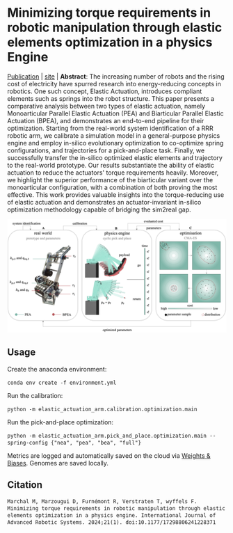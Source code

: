 # Minimizing torque requirements in robotic manipulation through elastic elements optimization in a physics Engine

[Publication](https://journals.sagepub.com/doi/full/10.1177/17298806241228371) | [site](https://sites.google.com/view/elastic-actuation/main) | **Abstract**:  The increasing number of robots and the rising cost of electricity have spurred research into energy-reducing concepts in robotics. One such concept, Elastic Actuation, introduces compliant elements such as springs into the robot structure. This paper presents a comparative analysis between two types of elastic actuation, namely Monoarticular Parallel Elastic Actuation (PEA) and Biarticular Parallel Elastic Actuation (BPEA), and demonstrates an end-to-end pipeline for their optimization. Starting from the real-world system identification of a RRR robotic arm, we calibrate a simulation model in a general-purpose physics engine and employ in-silico evolutionary optimization to co-optimize spring configurations, and trajectories for a pick-and-place task. Finally, we successfully transfer the in-silico optimized elastic elements and trajectory to the real-world prototype. Our results substantiate the ability of elastic actuation to reduce the actuators' torque requirements heavily. Moreover, we highlight the superior performance of the biarticular variant over the monoarticular configuration, with a combination of both proving the most effective. This work provides valuable insights into the torque-reducing use of elastic actuation and demonstrates an actuator-invariant in-silico optimization methodology capable of bridging the sim2real gap.

![overview figure](https://raw.githubusercontent.com/Co-Evolve/elastic-actuation-arm/main/assets/overview.png?token=GHSAT0AAAAAAB5IJXFCEFCDQ6T5KAL7UBCIY77EPTA)


## Usage

Create the anaconda environment:

```shell
conda env create -f environment.yml
```

Run the calibration:

```shell
python -m elastic_actuation_arm.calibration.optimization.main 
```

Run the pick-and-place optimization:

```shell
python -m elastic_actuation_arm.pick_and_place.optimization.main --spring-config {"nea", "pea", "bea", "full"}
```

Metrics are logged and automatically saved on the cloud via [Weights & Biases](https://wandb.ai/site). Genomes are saved locally.

## Citation

```
Marchal M, Marzougui D, Furnémont R, Verstraten T, wyffels F. Minimizing torque requirements in robotic manipulation through elastic elements optimization in a physics engine. International Journal of Advanced Robotic Systems. 2024;21(1). doi:10.1177/17298806241228371
```
